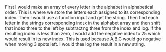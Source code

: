 First I would make an array of every letter in the alphabet in alphabetical order. This is where we store the letters each assigned to its corresponding index. Then I would use a function input and get the string. Then find each letter in the strings corresponding index in the alphabet array and then shift that index three to the left by subtracting three from the index and log. If the resulting index is less than zero, I would add the negative index to 25 which would result in its new index. This is used because A,B,C would go negative when moving 3 spots left. I would then log the result in a new string. 
